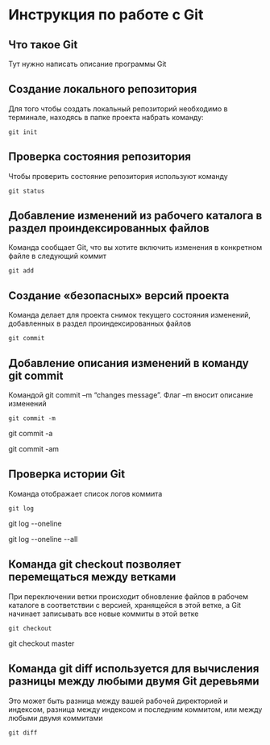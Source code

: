 # **Инструкция по работе с Git**

## Что такое Git

Тут нужно написать описание программы Git

## Создание локального репозитория

Для того чтобы создать локальный репозиторий необходимо в терминале, находясь в папке проекта набрать команду:

    git init

## Проверка состояния репозитория

Чтобы проверить состояние репозитория используют команду

    git status

## Добавление изменений из рабочего каталога в раздел проиндексированных файлов

Команда сообщает Git, что вы хотите включить изменения в конкретном файле в следующий коммит

    git add

## Создание «безопасных» версий проекта

Команда делает для проекта снимок текущего состояния изменений, добавленных в раздел проиндексированных файлов

    git commit

## Добавление описания изменений в команду git commit

Командой git commit –m “changes message”. Флаг –m вносит описание изменений

    git commit -m


git commit -a

git commit -am

## Проверка истории Git

Команда отображает список логов коммита

    git log

git log --oneline

git log --oneline --all

## Команда git checkout позволяет перемещаться между ветками

 При переключении ветки происходит обновление файлов в рабочем каталоге в соответствии с версией, хранящейся в этой ветке, а Git начинает записывать все новые коммиты в этой ветке

    git checkout

git checkout master

## Команда git diff используется для вычисления разницы между любыми двумя Git деревьями

Это может быть разница между вашей рабочей директорией и индексом, разница между индексом и последним коммитом, или между любыми двумя коммитами

    git diff

